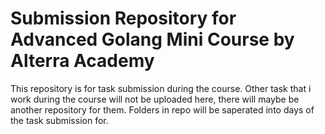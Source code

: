 # Submission Repository for Advanced Golang Mini Course by Alterra Academy
This repository is for task submission during the course. Other task that i work during the course will not be uploaded here, there will maybe be another repository for them. Folders in repo will be saperated into days of the task submission for.